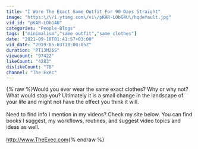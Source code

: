 ```yaml
---
title: "I Wore The Exact Same Outfit For 90 Days Straight"
image: "https:\/\/i.ytimg.com\/vi\/pKAR-LObG4U\/hqdefault.jpg"
vid_id: "pKAR-LObG4U"
categories: "People-Blogs"
tags: ["minimalism","same outfit","same clothes"]
date: "2021-09-10T01:41:57+03:00"
vid_date: "2019-05-03T18:00:05Z"
duration: "PT13M26S"
viewcount: "97422"
likeCount: "4283"
dislikeCount: "78"
channel: "The Exec"
---
```

{% raw %}Would you ever wear the same exact clothes? Why or why not? What would stop you? Ultimately it is a small change in the landscape of your life and might not have the effect you think it will. <br /><br />Need to find info I mention in my videos? Check my site below. You can find books I suggest, my workflows, routines, and suggest video topics and ideas as well. <br /><br /><a rel="nofollow" target="blank" href="http://www.TheExec.com">http://www.TheExec.com</a>{% endraw %}
